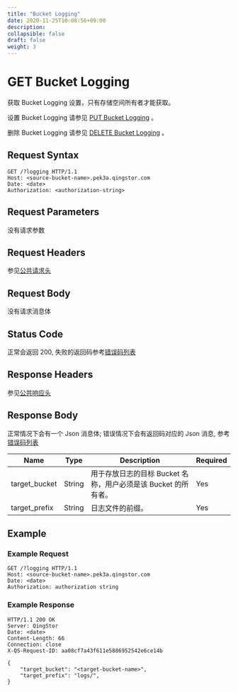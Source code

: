 ```yaml
---
title: "Bucket Logging"
date: 2020-11-25T10:08:56+09:00
description:
collapsible: false
draft: false
weight: 3
---
```


# GET Bucket Logging

获取 Bucket Logging 设置，只有存储空间所有者才能获取。

设置 Bucket Logging 请参见 [PUT Bucket Logging](../put_logging) 。

删除 Bucket Logging 请参见 [DELETE Bucket Logging](../delete_logging) 。

## Request Syntax

```http
GET /?logging HTTP/1.1
Host: <source-bucket-name>.pek3a.qingstor.com
Date: <date>
Authorization: <authorization-string>
```

## Request Parameters

没有请求参数

## Request Headers

参见[公共请求头](../../../common_header/#请求头字段-request-header)

## Request Body

没有请求消息体

## Status Code

正常会返回 200,  失败的返回码参考[错误码列表](../../../error_code/)

## Response Headers

参见[公共响应头](../../../common_header/#响应头字段-request-header)

## Response Body

正常情况下会有一个 Json 消息体; 错误情况下会有返回码对应的 Json 消息, 参考[错误码列表](../../../error_code/)

| Name | Type | Description | Required |
| - | - | - | - |
| target_bucket | String | 用于存放日志的目标 Bucket 名称，用户必须是该 Bucket 的所有者。 |  Yes |
| target_prefix | String | 日志文件的前缀。 | Yes |

## Example

### Example Request

```http
GET /?logging HTTP/1.1
Host: <source-bucket-name>.pek3a.qingstor.com
Date: <date>
Authorization: authorization string
```

### Example Response

```http
HTTP/1.1 200 OK
Server: QingStor
Date: <date>
Content-Length: 66
Connection: close
X-QS-Request-ID: aa08cf7a43f611e5886952542e6ce14b

{
    "target_bucket": "<target-bucket-name>",
    "target_prefix": "logs/",
}
```
